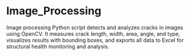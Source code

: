 # Image_Processing
Image processing Python script detects and analyzes cracks in images using OpenCV. It measures crack length, width, area, angle, and type, visualizes results with bounding boxes, and exports all data to Excel for structural health monitoring and analysis.
